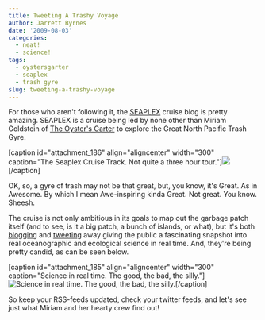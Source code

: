 ```yaml
---
title: Tweeting A Trashy Voyage
author: Jarrett Byrnes
date: '2009-08-03'
categories:
  - neat!
  - science!
tags:
  - oystersgarter
  - seaplex
  - trash gyre
slug: tweeting-a-trashy-voyage
---
```


For those who aren't following it, the [SEAPLEX](http://seaplexscience.com/) cruise blog is pretty amazing.  SEAPLEX is a cruise being led by none other than Miriam Goldstein of [The Oyster's Garter](http://seaplexscience.com/) to explore the Great North Pacific Trash Gyre.

[caption id="attachment_186" align="aligncenter" width="300" caption="The Seaplex Cruise Track.  Not quite a three hour tour."]![](http://www.imachordata.com/wp-content/uploads/2009/08/seaplex_cruise-300x204.png)[/caption]

OK, so, a gyre of trash may not be that great, but, you know, it's Great.  As in Awesome.  By which I mean Awe-inspiring kinda Great.  Not great.  You know.  Sheesh.

The cruise is not only ambitious in its goals to map out the garbage patch itself (and to see, is it a big patch, a bunch of islands, or what), but it's both [blogging](http://seaplexscience.com/) and [tweeting](http://twitter.com/seaplexscience) away giving the public a fascinating snapshot into real oceanographic and ecological science in real time.  And, they're being pretty candid, as can be seen below.

[caption id="attachment_185" align="aligncenter" width="300" caption="Science in real time.  The good, the bad, the silly."]![Science in real time.  The good, the bad, the silly.](http://www.imachordata.com/wp-content/uploads/2009/08/seaplex_tweet-300x282.png)[/caption]

So keep your RSS-feeds updated, check your twitter feeds, and let's see just what Miriam and her hearty crew find out!
